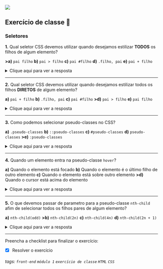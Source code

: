 ![](https://i.imgur.com/xG74tOh.png)

## Exercício de classe 🏫

### Seletores

**1.** Qual seletor CSS devemos utilizar quando desejamos estilizar **TODOS** os filhos de algum elemento?

**>a)** `pai filho` 
**b)** `pai > filho` 
**c)** `pai #filho`
**d)** `.filho, pai`
**e)** `pai + filho`

<details>
    <summary>Clique aqui para ver a resposta</summary>         Letra A - Porque este é o seletor que seleciona todos os filhos do elemento a esquerda.
</details>

---

**2.** Qual seletor CSS devemos utilizar quando desejamos estilizar todos os filhos **DIRETOS** de algum elemento?

**a)** `pai + filho`
**b)** `.filho, pai`
**c)** `pai #filho`
**>d)** `pai > filho` 
**e)** `pai filho` 

<details>
    <summary>Clique aqui para ver a resposta</summary>         Letra D - Porque este é o seletor que seleciona todos os filhos diretos do elemento a esquerda.
</details>

---

**3.** Como podemos selecionar pseudo-classes no CSS?

**a)** `.pseudo-classes`
**b)** `::pseudo-classes`
**c)** `#pseudo-classes`
**d)** `pseudo-classes`
**>e)** `:pseudo-classes`

<details>
    <summary>Clique aqui para ver a resposta</summary>         Letra E - Porque esta é a sintaxe que utilizamos no CSS para selecionar pseudo-classes.
</details>

---

**4.** Quando um elemento entra na pseudo-classe `hover`?

**a)** Quando o elemento está focado
**b)** Quando o elemento é o último filho de outro elemento
**c)** Quando o elemento está sobre outro elemento
**>d)** Quando o cursor está acima do elemento

<details>
    <summary>Clique aqui para ver a resposta</summary>         Letra D - Porque para um elemento possuir a pseudo-classe hover, precisamos estar com o cursor em cima dele.
</details>

---

**5.** O que devemos passar de parametro para a pseudo-classe `nth-child` afim de selecionar todos os filhos pares de algum elemento?

**a)** `nth-child(odd)`
**>b)** `nth-child(2n)`
**c)** `nth-child(4n)`
**d)** `nth-child(2n + 1)`

<details>
    <summary>Clique aqui para ver a resposta</summary>         Letra B - Porque <code>n</code> é o índice de cada elemento, e multiplicamos ele pelo número a esquerda, como o número a esquerda é 2, então selecionaremos todos os elementos pares.
</details>

---

Preencha a checklist para finalizar o exercício:

- [x] Resolver o exercício

###### tags: `front-end` `módulo 1` `exercício de classe` `HTML` `CSS`